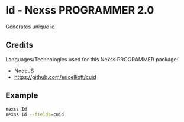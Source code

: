 # Id - Nexss PROGRAMMER 2.0

Generates unique id

## Credits

Languages/Technologies used for this Nexss PROGRAMMER package:

- NodeJS
- <https://github.com/ericelliott/cuid>

## Example

```sh
nexss Id
nexss Id --fields=cuid
```
